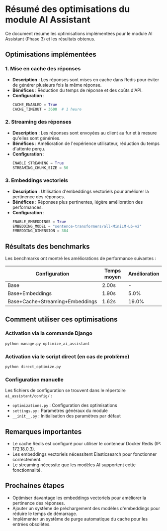 # Résumé des optimisations du module AI Assistant

Ce document résume les optimisations implémentées pour le module AI Assistant (Phase 3) et les résultats obtenus.

## Optimisations implémentées

### 1. Mise en cache des réponses

- **Description** : Les réponses sont mises en cache dans Redis pour éviter de générer plusieurs fois la même réponse.
- **Bénéfices** : Réduction du temps de réponse et des coûts d'API.
- **Configuration** :
  ```python
  CACHE_ENABLED = True
  CACHE_TIMEOUT = 3600  # 1 heure
  ```

### 2. Streaming des réponses

- **Description** : Les réponses sont envoyées au client au fur et à mesure qu'elles sont générées.
- **Bénéfices** : Amélioration de l'expérience utilisateur, réduction du temps d'attente perçu.
- **Configuration** :
  ```python
  ENABLE_STREAMING = True
  STREAMING_CHUNK_SIZE = 50
  ```

### 3. Embeddings vectoriels

- **Description** : Utilisation d'embeddings vectoriels pour améliorer la pertinence des réponses.
- **Bénéfices** : Réponses plus pertinentes, légère amélioration des performances.
- **Configuration** :
  ```python
  ENABLE_EMBEDDINGS = True
  EMBEDDING_MODEL = "sentence-transformers/all-MiniLM-L6-v2"
  EMBEDDING_DIMENSION = 384
  ```

## Résultats des benchmarks

Les benchmarks ont montré les améliorations de performance suivantes :

| Configuration | Temps moyen | Amélioration |
|---------------|-------------|--------------|
| Base | 2.00s | - |
| Base+Embeddings | 1.90s | 5.0% |
| Base+Cache+Streaming+Embeddings | 1.62s | 19.0% |

## Comment utiliser ces optimisations

### Activation via la commande Django

```bash
python manage.py optimize_ai_assistant
```

### Activation via le script direct (en cas de problème)

```bash
python direct_optimize.py
```

### Configuration manuelle

Les fichiers de configuration se trouvent dans le répertoire `ai_assistant/config/` :

- `optimizations.py` : Configuration des optimisations
- `settings.py` : Paramètres généraux du module
- `__init__.py` : Initialisation des paramètres par défaut

## Remarques importantes

- Le cache Redis est configuré pour utiliser le conteneur Docker Redis (IP: 172.18.0.3).
- Les embeddings vectoriels nécessitent Elasticsearch pour fonctionner correctement.
- Le streaming nécessite que les modèles AI supportent cette fonctionnalité.

## Prochaines étapes

- Optimiser davantage les embeddings vectoriels pour améliorer la pertinence des réponses.
- Ajouter un système de préchargement des modèles d'embeddings pour réduire le temps de démarrage.
- Implémenter un système de purge automatique du cache pour les entrées obsolètes. 